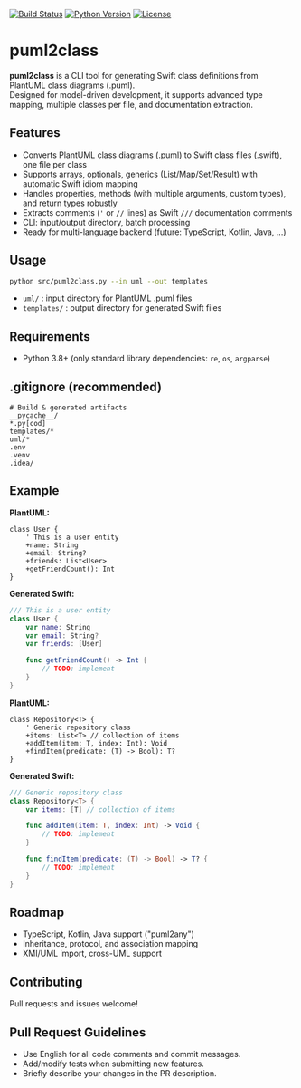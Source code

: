 [![Build Status](https://github.com/yourusername/puml2class/actions/workflows/ci.yml/badge.svg)](https://github.com/yourusername/puml2class/actions/workflows/ci.yml)
[![Python Version](https://img.shields.io/badge/python-3.8%2B-blue.svg)](https://www.python.org/downloads/)
[![License](https://img.shields.io/badge/license-MIT-green.svg)](LICENSE)

# puml2class

**puml2class** is a CLI tool for generating Swift class definitions from PlantUML class diagrams (.puml).  
Designed for model-driven development, it supports advanced type mapping, multiple classes per file, and documentation extraction.

## Features

- Converts PlantUML class diagrams (.puml) to Swift class files (.swift), one file per class
- Supports arrays, optionals, generics (List/Map/Set/Result) with automatic Swift idiom mapping
- Handles properties, methods (with multiple arguments, custom types), and return types robustly
- Extracts comments (`'` or `//` lines) as Swift `///` documentation comments
- CLI: input/output directory, batch processing
- Ready for multi-language backend (future: TypeScript, Kotlin, Java, ...)

## Usage

```bash
python src/puml2class.py --in uml --out templates
```
- `uml/` : input directory for PlantUML .puml files
- `templates/` : output directory for generated Swift files

## Requirements

- Python 3.8+ (only standard library dependencies: `re`, `os`, `argparse`)

## .gitignore (recommended)

```
# Build & generated artifacts
__pycache__/
*.py[cod]
templates/*
uml/*
.env
.venv
.idea/
```

## Example

**PlantUML:**
```plantuml
class User {
    ' This is a user entity
    +name: String
    +email: String?
    +friends: List<User>
    +getFriendCount(): Int
}
```

**Generated Swift:**
```swift
/// This is a user entity
class User {
    var name: String
    var email: String?
    var friends: [User]

    func getFriendCount() -> Int {
        // TODO: implement
    }
}
```

**PlantUML:**
```plantuml
class Repository<T> {
    ' Generic repository class
    +items: List<T> // collection of items
    +addItem(item: T, index: Int): Void
    +findItem(predicate: (T) -> Bool): T?
}
```

**Generated Swift:**
```swift
/// Generic repository class
class Repository<T> {
    var items: [T] // collection of items

    func addItem(item: T, index: Int) -> Void {
        // TODO: implement
    }

    func findItem(predicate: (T) -> Bool) -> T? {
        // TODO: implement
    }
}
```

## Roadmap

- TypeScript, Kotlin, Java support ("puml2any")
- Inheritance, protocol, and association mapping
- XMI/UML import, cross-UML support

## Contributing

Pull requests and issues welcome!

## Pull Request Guidelines

- Use English for all code comments and commit messages.  
- Add/modify tests when submitting new features.  
- Briefly describe your changes in the PR description.